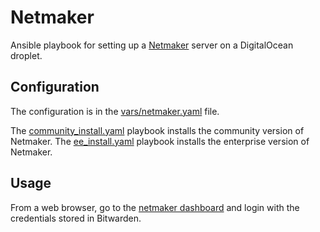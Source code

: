 # Netmaker
Ansible playbook for setting up a [Netmaker](https://www.netmaker.io/) server on a DigitalOcean droplet.

## Configuration
The configuration is in the [vars/netmaker.yaml](vars/netmaker.yaml) file.

The [community_install.yaml](tasks/community_install.yaml) playbook installs the community version of Netmaker. The [ee_install.yaml](tasks/ee_install.yaml) playbook installs the enterprise version of Netmaker.

## Usage
From a web browser, go to the [netmaker dashboard](https://dashboard.netmaker.stechsolutions.ca) and login with the credentials stored in Bitwarden.